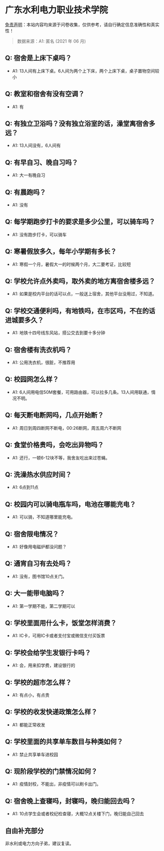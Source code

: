 # 广东水利电力职业技术学院

[免责声明](https://colleges.chat/#_3)：本站内容均来源于问卷收集，仅供参考，请自行确定信息准确性和真实性！

> 数据来源：A1: 匿名 (2021 年 06 月)

## Q: 宿舍是上床下桌吗？

- A1: 13人间有上床下桌。6人间为两个上下床，两个上床下桌，桌子置物空间较小

## Q: 教室和宿舍有没有空调？

- A1: 有

## Q: 有独立卫浴吗？没有独立浴室的话，澡堂离宿舍多远？

- A1: 13人间没有，6人间有

## Q: 有早自习、晚自习吗？

- A1: 大一有晚自习

## Q: 有晨跑吗？

- A1: 没有

## Q: 每学期跑步打卡的要求是多少公里，可以骑车吗？

- A1: 没有跑步打卡，可以骑车

## Q: 寒暑假放多久，每年小学期有多长？

- A1: 寒假一个月，暑假大一的时候两个月，大二要考证，比较短

## Q: 学校允许点外卖吗，取外卖的地方离宿舍楼多远？

- A1: 如果是校内平台的话可以点，一般送上宿舍，其他平台没用过，不知道。

## Q: 学校交通便利吗，有地铁吗，在市区吗，不在的话进城要多久？

- A1: 地铁十四号线东风站，搭公交去到要十多分钟

## Q: 宿舍楼有洗衣机吗？

- A1: 公用洗衣机，很脏，不推荐用

## Q: 校园网怎么样？

- A1: 6人间用电信50M套餐，可用路由器，可以拉多几条。13人间用联通，情况不明。

## Q: 每天断电断网吗，几点开始断？

- A1: 周日到周四断网不断电，00:26断网，周五周六不断网

## Q: 食堂价格贵吗，会吃出异物吗？

- A1: 还行，一顿6-12块不等，我舍友吃出来过苍蝇。

## Q: 洗澡热水供应时间？

- A1: 6点到11点

## Q: 校园内可以骑电瓶车吗，电池在哪能充电？

- A1: 可以骑，不知道哪里能充电。

## Q: 宿舍限电情况？

- A1: 好像用电磁炉都没问题？

## Q: 通宵自习有去处吗？

- A1: 没有，图书馆10点关门。

## Q: 大一能带电脑吗？

- A1: 第一学期不能，第二学期可以

## Q: 学校里面用什么卡，饭堂怎样消费？

- A1: IC卡，可用IC卡或者支付宝或微信支付买饭票

## Q: 学校会给学生发银行卡吗？

- A1: 会，用来扣学费，建设银行的

## Q: 学校的超市怎么样？

- A1: 有点小，有点贵

## Q: 学校的收发快递政策怎么样？

- A1: 都能正常收发

## Q: 学校里面的共享单车数目与种类如何？

- A1: 禁止共享单车进校园

## Q: 现阶段学校的门禁情况如何？

- A1: 疫情封校，不能出，非疫情可以刷卡出门。

## Q: 宿舍晚上查寝吗，封寝吗，晚归能回去吗？

- A1: 10点学生会或者校纪检查寝，大概12点关楼下门，晚归能自己回去

## 自由补充部分

非水利或电力方向子弟，建议复读。